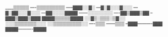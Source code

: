____▒▒▒▒▒
—-▒▒▒▒▒▒▒▒▒
—–▓▓▓░░▓░
—▓░▓░░░▓░░░
—▓░▓▓░░░▓░░░
—▓▓░░░░▓▓▓▓
——░░░░░░░░
—-▓▓▒▓▓▓▒▓▓
–▓▓▓▒▓▓▓▒▓▓▓
▓▓▓▓▒▒▒▒▒▓▓▓▓
░░▓▒░▒▒▒░▒▓░░
░░░▒▒▒▒▒▒▒░░░
░░▒▒▒▒▒▒▒▒▒░░
—-▒▒▒ ——▒▒▒
–▓▓▓———-▓▓▓
▓▓▓▓———-▓▓▓▓